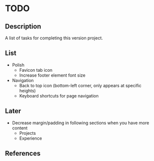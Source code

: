 # TODO

## Description

A list of tasks for completing this version project.

## List

- Polish
    - Favicon tab icon
    - Increase footer element font size
- Navigation
    - Back to top icon (bottom-left corner, only appears at specific heights)
    - Keyboard shortcuts for page navigation

## Later

- Decrease margin/padding in following sections when you have more content
    - Projects
    - Experience

## References
